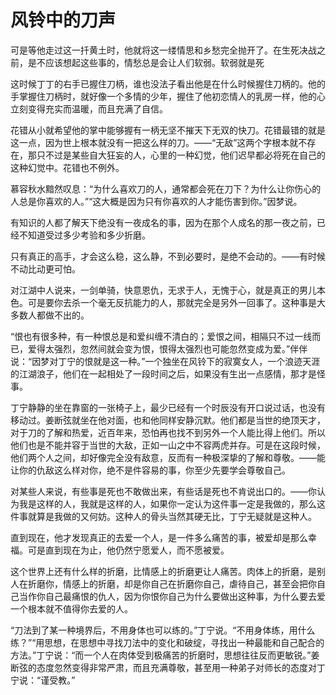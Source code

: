 # 风铃中的刀声

可是等他走过这一扦黄土时，他就将这一缕情思和乡愁完全抛开了。在生死决战之前，是不应该想起这些事的，情愁总是会让人们软弱。软弱就是死

这时候丁丁的右手已握住刀柄，谁也没法子看出他是在什么时候握住刀柄的。他的手掌握住刀柄时，就好像一个多情的少年，握住了他初恋情人的乳房一样，他的心立刻变得充实而温暖，而且充满了自信。

花错从小就希望他的掌中能够握有一柄无坚不摧天下无双的快刀。花错最错的就是这一点，因为世上根本就没有一把这么样的刀。——“无敌”这两个字根本就不存在，那只不过是某些自大狂妄的人，心里的一种幻觉，他们迟早都必将死在自己的这种幻觉中。花错也不例外。

慕容秋水黯然叹息：“为什么喜欢刀的人，通常都会死在刀下？为什么让你伤心的人总是你喜欢的人。”“这大概是因为只有你喜欢的人才能伤害到你。”因梦说。

有知识的人都了解天下绝没有一夜成名的事，因为在那个人成名的那一夜之前，已经不知道受过多少考验和多少折磨。

只有真正的高手，才会这么稳，这么静，不到必要时，是绝不会动的。——有时候不动比动更可怕。

对江湖中人说来，一剑单骑，快意恩仇，无求于人，无愧于心，就是真正的男儿本色。可是要你去杀一个毫无反抗能力的人，那就完全是另外一回事了。这种事是大多数人都做不出的。

“恨也有很多种，有一种恨总是和爱纠缠不清白的；爱恨之间，相隔只不过一线而已，爱得太强烈，忽然间就会变为恨，恨得太强烈也可能忽然变成为爱。”伴伴说：“因梦对丁宁的恨就是这一种。”一个独坐在风铃下的寂寞女人，一个浪迹天涯的江湖浪子，他们在一起相处了一段时间之后，如果没有生出一点感情，那才是怪事。

丁宁静静的坐在靠窗的一张椅子上，最少已经有一个时辰没有开口说过话，也没有移动过。姜断弦就坐在他对面，也和他同样安静沉默。他们都是当世的绝顶天才，对于刀的了解和热爱，近百年来，恐怕再也找不到另外一个人能比得上他们。所以他们也是不能并容于当世的大敌，正如一山之中不容两虎并存。可是在这段时候，他们两个人之间，却好像完全没有敌意，反而有一种极深挚的了解和尊敬。——能让你的仇敌这么样对你，绝不是件容易的事，你至少先要学会尊敬自己。

对某些人来说，有些事是死也不敢做出来，有些话是死也不肯说出口的。——你认为我是这样的人，我就是这样的人，如果你一定认为这件事一定是我做的，那么这件事就算是我做的又何妨。这种人的骨头当然其硬无比，丁宁无疑就是这种人。

直到现在，他才发现真正的去爱一个人，是一件多么痛苦的事，被爱却是那么幸福。可是直到现在为止，他仍然宁愿爱人，而不愿被爱。

这个世界上还有什么样的折磨，比情感上的折磨更让人痛苦。肉体上的折磨，是别人在折磨你，情感上的折磨，却是你自己在折磨你自己，虐待自己，甚至会把你自己当作你自己最痛恨的仇人，因为你恨你自己为什么要做出这种事，为什么要去爱一个根本就不值得你去爱的人。

“刀法到了某一种境界后，不用身体也可以练的。”丁宁说。“不用身体练，用什么练？”“用思想，在思想中寻找刀法中的变化和破绽，寻找出一种最能和自己配合的方法。”丁宁说：“而一个人在肉体受到极痛苦的折磨时，思想往往反而更敏锐。”姜断弦的态度忽然变得非常严肃，而且充满尊敬，甚至用一种弟子对师长的态度对丁宁说：“谨受教。”
